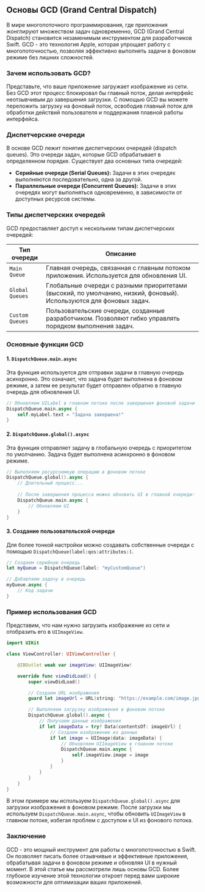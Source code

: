## Основы GCD (Grand Central Dispatch)

В мире многопоточного программирования, где приложения жонглируют множеством задач одновременно, GCD (Grand Central Dispatch) становится незаменимым инструментом для разработчиков Swift. GCD - это технология Apple, которая упрощает работу с многопоточностью, позволяя эффективно выполнять задачи в фоновом режиме без лишних сложностей.

### Зачем использовать GCD?

Представьте, что ваше приложение загружает изображение из сети. Без GCD этот процесс блокировал бы главный поток, делая интерфейс неотзывчивым до завершения загрузки. С помощью GCD вы можете переложить загрузку на фоновый поток, освободив главный поток для обработки действий пользователя и поддержания плавной работы интерфейса.

### Диспетчерские очереди

В основе GCD лежит понятие диспетчерских очередей (dispatch queues). Это очереди задач, которые GCD обрабатывает в определенном порядке. Существует два основных типа очередей:

- **Серийные очереди (Serial Queues):** Задачи в этих очередях выполняются последовательно, одна за другой.
- **Параллельные очереди (Concurrent Queues):** Задачи в этих очередях могут выполняться одновременно, в зависимости от доступных ресурсов системы.

### Типы диспетчерских очередей

GCD предоставляет доступ к нескольким типам диспетчерских очередей:

| Тип очереди | Описание |
|---|---|
| `Main Queue` | Главная очередь, связанная с главным потоком приложения. Используется для обновления UI. |
| `Global Queues` | Глобальные очереди с разными приоритетами (высокий, по умолчанию, низкий, фоновый). Используются для фоновых задач. |
| `Custom Queues` | Пользовательские очереди, созданные разработчиком. Позволяют гибко управлять порядком выполнения задач. |

### Основные функции GCD

#### 1. `DispatchQueue.main.async`

Эта функция используется для отправки задачи в главную очередь асинхронно. Это означает, что задача будет выполнена в фоновом режиме, а затем ее результат будет отправлен обратно в главную очередь для обновления UI.

```swift
// Обновляем UILabel в главном потоке после завершения фоновой задачи
DispatchQueue.main.async {
    self.myLabel.text = "Задача завершена!"
}
```

#### 2. `DispatchQueue.global().async`

Эта функция отправляет задачу в глобальную очередь с приоритетом по умолчанию. Задача будет выполнена асинхронно в фоновом режиме.

```swift
// Выполняем ресурсоемкую операцию в фоновом потоке
DispatchQueue.global().async {
    // Длительный процесс...
    
    // После завершения процесса можно обновить UI в главной очереди:
    DispatchQueue.main.async {
        // Обновляем UI
    }
}
```

#### 3. Создание пользовательской очереди

Для более тонкой настройки можно создавать собственные очереди с помощью `DispatchQueue(label:qos:attributes:)`.

```swift
// Создаем серийную очередь
let myQueue = DispatchQueue(label: "myCustomQueue")

// Добавляем задачу в очередь
myQueue.async {
    // Код задачи
}
```

### Пример использования GCD

Представим, что нам нужно загрузить изображение из сети и отобразить его в `UIImageView`. 

```swift
import UIKit

class ViewController: UIViewController {

    @IBOutlet weak var imageView: UIImageView!

    override func viewDidLoad() {
        super.viewDidLoad()

        // Создаем URL изображения
        guard let imageUrl = URL(string: "https://example.com/image.jpg") else { return }

        // Выполняем загрузку изображения в фоновом потоке
        DispatchQueue.global().async {
            // Получаем данные изображения
            if let imageData = try? Data(contentsOf: imageUrl) {
                // Создаем изображение из данных
                if let image = UIImage(data: imageData) {
                    // Обновляем UIImageView в главном потоке
                    DispatchQueue.main.async {
                        self.imageView.image = image
                    }
                }
            }
        }
    }
}
```

В этом примере мы используем `DispatchQueue.global().async` для загрузки изображения в фоновом режиме. После загрузки мы используем `DispatchQueue.main.async`, чтобы обновить `UIImageView` в главном потоке, избегая проблем с доступом к UI из фонового потока.

### Заключение

GCD - это мощный инструмент для работы с многопоточностью в Swift. Он позволяет писать более отзывчивые и эффективные приложения, обрабатывая задачи в фоновом режиме и обновляя UI в нужный момент. В этой статье мы рассмотрели лишь основы GCD. Более глубокое изучение этой технологии откроет перед вами широкие возможности для оптимизации ваших приложений.

